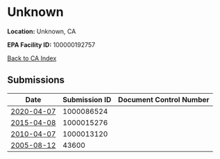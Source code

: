 # Unknown

**Location:** Unknown, CA

**EPA Facility ID:** 100000192757

[Back to CA Index](../../index.md)

## Submissions

| Date | Submission ID | Document Control Number |
|------|--------------|-------------------------|
| [2020-04-07](submissions/1000086524.md) | 1000086524 |  |
| [2015-04-08](submissions/1000015276.md) | 1000015276 |  |
| [2010-04-07](submissions/1000013120.md) | 1000013120 |  |
| [2005-08-12](submissions/43600.md) | 43600 |  |
